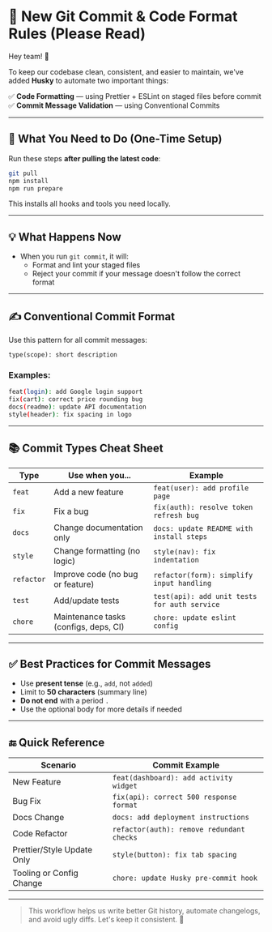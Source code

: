 # 🚨 New Git Commit & Code Format Rules (Please Read)

Hey team! 👋

To keep our codebase clean, consistent, and easier to maintain, we've added **Husky** to automate two important things:

✅ **Code Formatting** — using Prettier + ESLint on staged files before commit
✅ **Commit Message Validation** — using Conventional Commits

---

## 🔧 What You Need to Do (One-Time Setup)

Run these steps **after pulling the latest code**:

```bash
git pull
npm install
npm run prepare
```

This installs all hooks and tools you need locally.

---

## 💡 What Happens Now

- When you run `git commit`, it will:
  - Format and lint your staged files
  - Reject your commit if your message doesn't follow the correct format

---

## ✍️ Conventional Commit Format

Use this pattern for all commit messages:

```
type(scope): short description
```

### Examples:
```bash
feat(login): add Google login support
fix(cart): correct price rounding bug
docs(readme): update API documentation
style(header): fix spacing in logo
```

---

## 📚 Commit Types Cheat Sheet

| Type        | Use when you...                               | Example                                      |
|-------------|-----------------------------------------------|----------------------------------------------|
| `feat`      | Add a new feature                              | `feat(user): add profile page`               |
| `fix`       | Fix a bug                                      | `fix(auth): resolve token refresh bug`       |
| `docs`      | Change documentation only                      | `docs: update README with install steps`     |
| `style`     | Change formatting (no logic)                   | `style(nav): fix indentation`                |
| `refactor`  | Improve code (no bug or feature)               | `refactor(form): simplify input handling`    |
| `test`      | Add/update tests                               | `test(api): add unit tests for auth service` |
| `chore`     | Maintenance tasks (configs, deps, CI)          | `chore: update eslint config`                |

---

## ✅ Best Practices for Commit Messages

- Use **present tense** (e.g., `add`, not `added`)
- Limit to **50 characters** (summary line)
- **Do not end** with a period `.`
- Use the optional body for more details if needed

---

## 🔚 Quick Reference

| Scenario                        | Commit Example                          |
|---------------------------------|------------------------------------------|
| New Feature                     | `feat(dashboard): add activity widget`   |
| Bug Fix                         | `fix(api): correct 500 response format`  |
| Docs Change                     | `docs: add deployment instructions`      |
| Code Refactor                   | `refactor(auth): remove redundant checks`|
| Prettier/Style Update Only      | `style(button): fix tab spacing`         |
| Tooling or Config Change        | `chore: update Husky pre-commit hook`    |

---

> This workflow helps us write better Git history, automate changelogs, and avoid ugly diffs. Let's keep it consistent. 🙌
